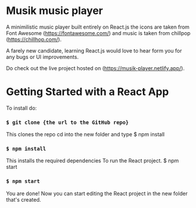 # Musik music player

A minimilistic music player built entirely on React.js the icons are taken from Font Awesome (https://fontawesome.com/) and music is taken from chillpop (https://chillhop.com/).

A farely new candidate, learning React.js would love to hear form you for any bugs or UI improvements.

Do check out the live project hosted on (https://musik-player.netlify.app/).

# Getting Started with a React App
To install do:

### `$ git clone {the url to the GitHub repo}`
This clones the repo
cd into the new folder and type
$ npm install
### `$ npm install`
This installs the required dependencies
To run the React project.
$ npm start
### `$ npm start`

You are done! Now you can start editing the React project in the new folder that's created.
